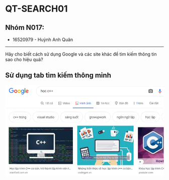 # QT-SEARCH01

## Nhóm N017:
* 16520979 - Huỳnh Anh Quân
---
Hãy cho biết cách sử dụng Google và các site khác để tìm kiếm thông tin sao cho hiệu quả?
## Sử dụng tab tìm kiếm thông minh
![Sử dụng tab tìm kiếm thông minh](Images/QT-SEARCH01.1.PNG)

